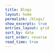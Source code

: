 ```yaml
---
title: Blogs
layout: home
permalink: /blogs/
show_excerpts: true
entries_layout: grid
sort_by: date
sort_order: reverse
read_time: true
---
```

